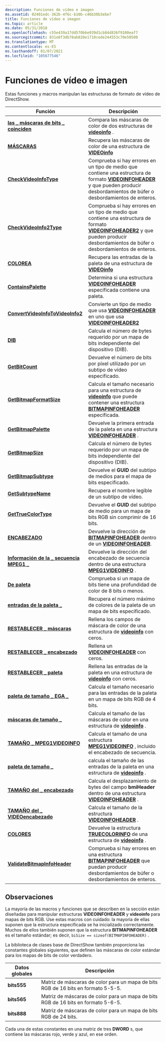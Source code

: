 ```yaml
---
description: Funciones de vídeo e imagen
ms.assetid: 02401edc-362b-4f6c-b10b-c46b30b3ebe7
title: Funciones de vídeo e imagen
ms.topic: article
ms.date: 05/31/2018
ms.openlocfilehash: c55e439a17dd570b6e939d1cb84d836f9100eaf7
ms.sourcegitcommit: 831e8f3db78ab820e1710cede244553c70e50500
ms.translationtype: MT
ms.contentlocale: es-ES
ms.lasthandoff: 01/07/2021
ms.locfileid: "105677546"
---
```

# <a name="video-and-image-functions"></a>Funciones de vídeo e imagen

Estas funciones y macros manipulan las estructuras de formato de vídeo de DirectShow.



| Función                                                             | Descripción                                                                                                                                                       |
|----------------------------------------------------------------------|-------------------------------------------------------------------------------------------------------------------------------------------------------------------|
| [**las \_ máscaras de bits \_ coinciden**](/previous-versions/windows/desktop/api/Amvideo/nf-amvideo-bit_masks_match)                         | Compara las máscaras de color de dos estructuras de [**videoinfo**](/previous-versions/windows/desktop/api/amvideo/ns-amvideo-videoinfo) .                                                                                       |
| [**MÁSCARAS**](/previous-versions/windows/desktop/api/Amvideo/nf-amvideo-bitmasks)                                         | Recupera las máscaras de color de una estructura de [**VIDEOinfo**](/previous-versions/windows/desktop/api/amvideo/ns-amvideo-videoinfo)                                                                                         |
| [**CheckVideoInfoType**](checkvideoinfotype.md)                     | Comprueba si hay errores en un tipo de medio que contiene una estructura de formato [**VIDEOINFOHEADER**](/previous-versions/windows/desktop/api/amvideo/ns-amvideo-videoinfoheader) y que pueden producir desbordamientos de búfer o desbordamientos de enteros.   |
| [**CheckVideoInfo2Type**](checkvideoinfo2type.md)                   | Comprueba si hay errores en un tipo de medio que contiene una estructura de formato [**VIDEOINFOHEADER2**](/previous-versions/windows/desktop/api/dvdmedia/ns-dvdmedia-videoinfoheader2) y que pueden producir desbordamientos de búfer o desbordamientos de enteros. |
| [**COLOREA**](/previous-versions/windows/desktop/api/Amvideo/nf-amvideo-colors)                                             | Recupera las entradas de la paleta de una estructura de [**VIDEOinfo**](/previous-versions/windows/desktop/api/amvideo/ns-amvideo-videoinfo)                                                                                     |
| [**ContainsPalette**](containspalette.md)                           | Determina si una estructura [**VIDEOINFOHEADER**](/previous-versions/windows/desktop/api/amvideo/ns-amvideo-videoinfoheader) especificada contiene una paleta.                                                           |
| [**ConvertVideoInfoToVideoInfo2**](convertvideoinfotovideoinfo2.md) | Convierte un tipo de medio que usa [**VIDEOINFOHEADER**](/previous-versions/windows/desktop/api/amvideo/ns-amvideo-videoinfoheader) en uno que usa [**VIDEOINFOHEADER2**](/previous-versions/windows/desktop/api/dvdmedia/ns-dvdmedia-videoinfoheader2)                          |
| [**DIB**](/previous-versions/windows/desktop/api/Amvideo/nf-amvideo-dibsize)                                           | Calcula el número de bytes requerido por un mapa de bits independiente del dispositivo (DIB).                                                                                     |
| [**GetBitCount**](getbitcount.md)                                   | Devuelve el número de bits por píxel utilizado por un subtipo de vídeo especificado.                                                                                           |
| [**GetBitmapFormatSize**](getbitmapformatsize.md)                   | Calcula el tamaño necesario para una estructura de [**videoinfo**](/previous-versions/windows/desktop/api/amvideo/ns-amvideo-videoinfo) que puede contener una estructura [**BITMAPINFOHEADER**](/windows/win32/api/wingdi/ns-wingdi-bitmapinfoheader) especificada.       |
| [**GetBitmapPalette**](getbitmappalette.md)                         | Devuelve la primera entrada de la paleta en una estructura [**VIDEOINFOHEADER**](/previous-versions/windows/desktop/api/amvideo/ns-amvideo-videoinfoheader) .                                                                        |
| [**GetBitmapSize**](getbitmapsize.md)                               | Calcula el número de bytes requerido por un mapa de bits independiente del dispositivo (DIB).                                                                                     |
| [**GetBitmapSubtype**](getbitmapsubtype.md)                         | Devuelve el **GUID** del subtipo de medios para el mapa de bits especificado.                                                                                                      |
| [**GetSubtypeName**](getsubtypename.md)                             | Recupera el nombre legible de un subtipo de vídeo.                                                                                                             |
| [**GetTrueColorType**](gettruecolortype.md)                         | Devuelve el **GUID** del subtipo de medio para un mapa de bits RGB sin comprimir de 16 bits.                                                                                          |
| [**ENCABEZADO**](/previous-versions/windows/desktop/api/Amvideo/nf-amvideo-header)                                             | Devuelve la dirección de [**BITMAPINFOHEADER**](/windows/win32/api/wingdi/ns-wingdi-bitmapinfoheader) dentro de un [**VIDEOINFOHEADER**](/previous-versions/windows/desktop/api/amvideo/ns-amvideo-videoinfoheader).                                      |
| [**Información de la \_ secuencia MPEG1 \_**](/previous-versions/windows/desktop/api/amvideo/nf-amvideo-mpeg1_sequence_info)                 | Devuelve la dirección del encabezado de secuencia dentro de una estructura [**MPEG1VIDEOINFO**](/previous-versions/windows/desktop/api/amvideo/ns-amvideo-mpeg1videoinfo) .                                                          |
| [**De paleta**](/previous-versions/windows/desktop/api/Amvideo/nf-amvideo-palettised)                                     | Comprueba si un mapa de bits tiene una profundidad de color de 8 bits o menos.                                                                                                      |
| [**entradas de la paleta \_**](/previous-versions/windows/desktop/api/Amvideo/nf-amvideo-palette_entries)                          | Recupera el número máximo de colores de la paleta de un mapa de bits especificado.                                                                                      |
| [**RESTABLECER \_ máscaras**](/previous-versions/windows/desktop/api/Amvideo/nf-amvideo-reset_masks)                                  | Rellena los campos de máscara de color de una estructura de [**videoinfo**](/previous-versions/windows/desktop/api/amvideo/ns-amvideo-videoinfo) con ceros.                                                                            |
| [**RESTABLECER \_ encabezado**](/previous-versions/windows/desktop/api/Amvideo/nf-amvideo-reset_header)                                | Rellena un [**VIDEOINFOHEADER**](/previous-versions/windows/desktop/api/amvideo/ns-amvideo-videoinfoheader) con ceros.                                                                                                   |
| [**RESTABLECER \_ paleta**](/previous-versions/windows/desktop/api/Amvideo/nf-amvideo-reset_palette)                              | Rellena las entradas de la paleta en una estructura de [**videoinfo**](/previous-versions/windows/desktop/api/amvideo/ns-amvideo-videoinfo) con ceros.                                                                              |
| [**paleta de tamaño \_ EGA \_**](/previous-versions/windows/desktop/legacy/dd377602(v=vs.85))                       | Calcula el tamaño necesario para las entradas de la paleta en un mapa de bits RGB de 4 bits.                                                                                         |
| [**máscaras de tamaño \_**](/previous-versions/windows/desktop/legacy/dd377603(v=vs.85))                                    | Calcula el tamaño de las máscaras de color en una estructura de [**videoinfo**](/previous-versions/windows/desktop/api/amvideo/ns-amvideo-videoinfo) .                                                                             |
| [**TAMAÑO \_ MPEG1VIDEOINFO**](/previous-versions/windows/desktop/api/Amvideo/nf-amvideo-size_mpeg1videoinfo)                  | Calcula el tamaño de una estructura [**MPEG1VIDEOINFO**](/previous-versions/windows/desktop/api/amvideo/ns-amvideo-mpeg1videoinfo) , incluido el encabezado de secuencia.                                                      |
| [**paleta de tamaño \_**](/previous-versions/windows/desktop/legacy/dd377605(v=vs.85))                                | calcula el tamaño de las entradas de la paleta en una estructura de [**videoinfo**](/previous-versions/windows/desktop/api/amvideo/ns-amvideo-videoinfo) .                                                                         |
| [**TAMAÑO del \_ encabezado**](/previous-versions/windows/desktop/legacy/dd377606(v=vs.85))                            | Calcula el desplazamiento de bytes del campo **bmiHeader** dentro de una estructura [**VIDEOINFOHEADER**](/previous-versions/windows/desktop/api/amvideo/ns-amvideo-videoinfoheader) .                                              |
| [**TAMAÑO del \_ VIDEOencabezado**](/previous-versions/windows/desktop/legacy/dd377607(v=vs.85))                        | Calcula el tamaño de la estructura [**VIDEOINFOHEADER**](/previous-versions/windows/desktop/api/amvideo/ns-amvideo-videoinfoheader) .                                                                                  |
| [**COLORES**](/previous-versions/windows/desktop/legacy/dd407230(v=vs.85))                                   | Devuelve la estructura [**TRUECOLORINFO**](/previous-versions/windows/desktop/api/amvideo/ns-amvideo-truecolorinfo) de una estructura de [**videoinfo**](/previous-versions/windows/desktop/api/amvideo/ns-amvideo-videoinfo) .                                            |
| [**ValidateBitmapInfoHeader**](validatebitmapinfoheader.md)         | Comprueba si hay errores en una estructura [**BITMAPINFOHEADER**](/windows/win32/api/wingdi/ns-wingdi-bitmapinfoheader) que puedan producir desbordamientos de búfer o desbordamientos de enteros.                                   |



 

## <a name="remarks"></a>Observaciones

La mayoría de las macros y funciones que se describen en la sección están diseñadas para manipular estructuras **VIDEOINFOHEADER** y **videoinfo** para mapas de bits RGB. Use estas macros con cuidado: la mayoría de ellas suponen que la estructura especificada se ha inicializado correctamente. Muchos de ellos también suponen que la estructura **BITMAPINFOHEADER** es el tamaño estándar; es decir, `biSize == sizeof(BITMAPINFOHEADER)` .

La biblioteca de clases base de DirectShow también proporciona las constantes globales siguientes, que definen las máscaras de color estándar para los mapas de bits de color verdadero.



| Datos globales | Descripción                                                   |
|-------------|---------------------------------------------------------------|
| **bits555** | Matriz de máscaras de color para un mapa de bits RGB de 16 bits en formato 5-5-5. |
| **bits565** | Matriz de máscaras de color para un mapa de bits RGB de 16 bits en formato 5-6-5. |
| **bits888** | Matriz de máscaras de color para un mapa de bits RGB de 24 bits.                 |



 

Cada una de estas constantes en una matriz de tres **DWORD** s, que contiene las máscaras rojo, verde y azul, en ese orden.

 

 
